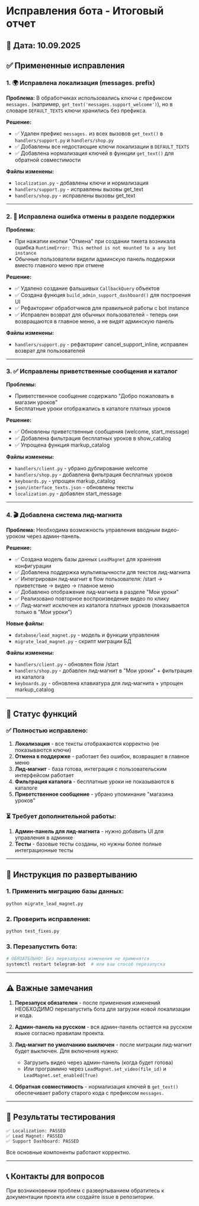 # Исправления бота - Итоговый отчет

## 📅 Дата: 10.09.2025

## ✅ Примененные исправления

### 1. 🌍 Исправлена локализация (messages. prefix)

**Проблема:** В обработчиках использовались ключи с префиксом `messages.` (например, `get_text('messages.support_welcome')`), но в словаре `DEFAULT_TEXTS` ключи хранились без префикса.

**Решение:**
- ✅ Удален префикс `messages.` из всех вызовов `get_text()` в `handlers/support.py` и `handlers/shop.py`
- ✅ Добавлены все недостающие ключи локализации в `DEFAULT_TEXTS`
- ✅ Добавлена нормализация ключей в функции `get_text()` для обратной совместимости

**Файлы изменены:**
- `localization.py` - добавлены ключи и нормализация
- `handlers/support.py` - исправлены вызовы get_text
- `handlers/shop.py` - исправлены вызовы get_text

---

### 2. 🎫 Исправлена ошибка отмены в разделе поддержки

**Проблема:** 
- При нажатии кнопки "Отмена" при создании тикета возникала ошибка `RuntimeError: This method is not mounted to a any bot instance`
- Обычные пользователи видели админскую панель поддержки вместо главного меню при отмене

**Решение:**
- ✅ Удалено создание фальшивых `CallbackQuery` объектов
- ✅ Создана функция `build_admin_support_dashboard()` для построения UI
- ✅ Рефакторинг обработчиков для правильной работы с bot instance
- ✅ Исправлен возврат для обычных пользователей - теперь они возвращаются в главное меню, а не видят админскую панель

**Файлы изменены:**
- `handlers/support.py` - рефакторинг cancel_support_inline, исправлен возврат для пользователей

---

### 3. ✅ Исправлены приветственные сообщения и каталог

**Проблемы:**
- Приветственное сообщение содержало "Добро пожаловать в магазин уроков"
- Бесплатные уроки отображались в каталоге платных уроков

**Решение:**
- ✅ Обновлены приветственные сообщения (welcome, start_message)
- ✅ Добавлена фильтрация бесплатных уроков в show_catalog
- ✅ Упрощена функция markup_catalog

**Файлы изменены:**
- `handlers/client.py` - убрано дублирование welcome
- `handlers/shop.py` - добавлена фильтрация бесплатных уроков
- `keyboards.py` - упрощен markup_catalog
- `json/interface_texts.json` - обновлены тексты
- `localization.py` - добавлен start_message

---

### 4. 🎬 Добавлена система лид-магнита

**Проблема:** Необходима возможность управления вводным видео-уроком через админ-панель.

**Решение:**
- ✅ Создана модель базы данных `LeadMagnet` для хранения конфигурации
- ✅ Добавлена поддержка мультиязычности для текстов лид-магнита
- ✅ Интегрирован лид-магнит в flow пользователя: /start → приветствие → видео → главное меню
- ✅ Добавлено отображение лид-магнита в разделе "Мои уроки"
- ✅ Реализовано повторное воспроизведение видео по клику
- ✅ Лид-магнит исключен из каталога платных уроков (показывается только в "Мои уроки")

**Новые файлы:**
- `database/lead_magnet.py` - модель и функции управления
- `migrate_lead_magnet.py` - скрипт миграции БД

**Файлы изменены:**
- `handlers/client.py` - обновлен flow /start
- `handlers/shop.py` - добавлен лид-магнит в "Мои уроки" + фильтрация из каталога
- `keyboards.py` - обновлена клавиатура для лид-магнита + упрощен markup_catalog

---

## 🔧 Статус функций

### ✅ Полностью исправлено:
1. **Локализация** - все тексты отображаются корректно (не показываются ключи)
2. **Отмена в поддержке** - работает без ошибок, возвращает в главное меню
3. **Лид-магнит** - база готова, интеграция с пользовательским интерфейсом работает
4. **Фильтрация каталога** - бесплатные уроки не показываются в каталоге
5. **Приветственное сообщение** - убрано упоминание "магазина уроков"

### ⏳ Требует дополнительной работы:
1. **Админ-панель для лид-магнита** - нужно добавить UI для управления в админке
2. **Тесты** - базовые тесты созданы, но нужны более полные интеграционные тесты

---

## 📝 Инструкция по развертыванию

### 1. Применить миграцию базы данных:
```bash
python migrate_lead_magnet.py
```

### 2. Проверить исправления:
```bash
python test_fixes.py
```

### 3. Перезапустить бота:
```bash
# ОБЯЗАТЕЛЬНО! Без перезапуска изменения не применятся
systemctl restart telegram-bot  # или ваш способ перезапуска
```

---

## ⚠️ Важные замечания

1. **Перезапуск обязателен** - после применения изменений НЕОБХОДИМО перезапустить бота для загрузки новой локализации и кода.

2. **Админ-панель на русском** - вся админ-панель остается на русском языке согласно правилам проекта.

3. **Лид-магнит по умолчанию выключен** - после миграции лид-магнит будет выключен. Для включения нужно:
   - Загрузить видео через админ-панель (когда будет готова)
   - Или программно через `LeadMagnet.set_video(file_id)` и `LeadMagnet.set_enabled(True)`

4. **Обратная совместимость** - нормализация ключей в `get_text()` обеспечивает работу старого кода с префиксом `messages.`

---

## 🧪 Результаты тестирования

```
✅ Localization: PASSED
✅ Lead Magnet: PASSED  
✅ Support Dashboard: PASSED
```

Все основные компоненты работают корректно.

---

## 📞 Контакты для вопросов

При возникновении проблем с развертыванием обратитесь к документации проекта или создайте issue в репозитории.
